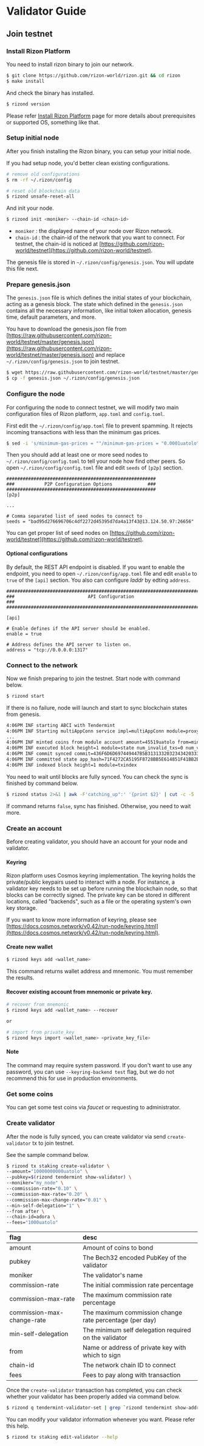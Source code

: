 # Validator Guide

## Join testnet

### Install Rizon Platform

You need to install rizon binary to join our network.

```bash
$ git clone https://github.com/rizon-world/rizon.git && cd rizon
$ make install
```

And check the binary has installed.

```bash
$ rizond version
```

Please refer [Install Rizon Platform](../getting-started/install-rizon-platform.md) page for more details about prerequisites or supported OS, something like that.

### Setup initial node

After you finish installing the Rizon binary, you can setup your initial node.

If you had setup node, you'd better clean existing configurations.

```bash
# remove old configurations
$ rm -rf ~/.rizon/config

# reset old blockchain data
$ rizond unsafe-reset-all
```

And init your node.

```bash
$ rizond init <moniker> --chain-id <chain-id>
```

* `moniker` : the displayed name of your node over Rizon network.
* `chain-id` : the chain-id of the network that you want to connect. For testnet, the chain-id is noticed at [https://github.com/rizon-world/testnet](https://github.com/rizon-world/testnet).

The genesis file is stored in `~/.rizon/config/genesis.json`. You will update this file next.

### Prepare genesis.json

The `genesis.json` file is which defines the initial states of your blockchain, acting as a genesis block. The state which defined in the `genesis.json` contains all the necessary information, like initial token allocation, genesis time, default parameters, and more.

You have to download the genesis.json file from [https://raw.githubusercontent.com/rizon-world/testnet/master/genesis.json](https://raw.githubusercontent.com/rizon-world/testnet/master/genesis.json) and replace `~/.rizon/config/genesis.json` to join testnet.

```bash
$ wget https://raw.githubusercontent.com/rizon-world/testnet/master/genesis.json
$ cp -f genesis.json ~/.rizon/config/genesis.json
```

### Configure the node

For configuring the node to connect testnet, we will modify two main configuration files of Rizon platform, `app.toml` and `config.toml`.

First edit the `~/.rizon/config/app.toml` file to prevent spamming. It rejects incoming transactions with less than the minimum gas prices.

```bash
$ sed -i 's/minimum-gas-prices = ""/minimum-gas-prices = "0.0001uatolo"/g' ~/.rizon/config/app.toml
```

Then you should add at least one or more seed nodes to `~/.rizon/config/config.toml` to tell your node how find other peers. So open `~/.rizon/config/config.toml` file and edit `seeds` of `[p2p]` section.

```text
#######################################################
###           P2P Configuration Options             ###
#######################################################
[p2p]

...

# Comma separated list of seed nodes to connect to
seeds = "bad95d276696706c4df2272d45395d7da4a13f43@13.124.50.97:26656"
```

You can get proper list of seed nodes on [https://github.com/rizon-world/testnet](https://github.com/rizon-world/testnet).

#### Optional configurations

By default, the REST API endpoint is disabled. If you want to enable the endpoint, you need to open `~/.rizon/config/app.toml` file and edit `enable` to `true` of the `[api]` section. You also can configure _laddr_ by edting `address`.

```text
###############################################################################
###                           API Configuration                             ###
###############################################################################

[api]

# Enable defines if the API server should be enabled.
enable = true

# Address defines the API server to listen on.
address = "tcp://0.0.0.0:1317"
```

### Connect to the network

Now we finish preparing to join the testnet. Start node with command below.

```bash
$ rizond start
```

If there is no failure, node will launch and start to sync blockchain states from genesis.

```bash
4:06PM INF starting ABCI with Tendermint
4:06PM INF Starting multiAppConn service impl=multiAppConn module=proxy
...
4:06PM INF minted coins from module account amount=45519uatolo from=mint module=x/bank
4:06PM INF executed block height=1 module=state num_invalid_txs=0 num_valid_txs=0
4:06PM INF commit synced commit=436F6D6D697449447B5B3131332032343420333920343420313635203235203935203133352034302031383720393420393720373220383120323434203237203137382031383020313938203137302031373620333920333520393220323234203139382031393220313220313230203836203732203234335D3A317D
4:06PM INF committed state app_hash=71F4272CA5195F8728BB5E614851F41BB2B4C6AAB027235CE0C6C00C785648F3 height=1 module=state num_txs=0
4:06PM INF indexed block height=1 module=txindex
```

You need to wait until blocks are fully synced. You can check the sync is finished by command below.

```bash
$ rizond status 2>&1 | awk -F'catching_up":' '{print $2}' | cut -c -5
```

If command returns `false`, sync has finished. Otherwise, you need to wait more.

### Create an account

Before creating validator, you should have an account for your node and validator.

#### Keyring

Rizon platform uses Cosmos keyring implementation. The keyring holds the private/public keypairs used to interact with a node. For instance, a validator key needs to be set up before running the blockchain node, so that blocks can be correctly signed. The private key can be stored in different locations, called "backends", such as a file or the operating system's own key storage.

If you want to know more information of keyring, please see [https://docs.cosmos.network/v0.42/run-node/keyring.html](https://docs.cosmos.network/v0.42/run-node/keyring.html).

#### Create new wallet

```bash
$ rizond keys add <wallet_name>
```

This command returns wallet address and mnemonic. You must remember the results.

#### Recover existing account from mnemonic or private key.

```bash
# recover from mnemonic
$ rizond keys add <wallet_name> --recover

or

# import from private_key
$ rizond keys import <wallet_name> <private_key_file>
```

#### Note

The command may require system password. If you don't want to use any password, you can use `--keyring-backend test` flag, but we do not recommend this for use in production environments.

### Get some coins

You can get some test coins via _faucet_ or requesting to administrator.

### Create validator

After the node is fully synced, you can create validator via send `create-validator` tx to join testnet.

See the sample command below.

```bash
$ rizond tx staking create-validator \
--amount="10000000000uatolo" \
--pubkey=$(rizond tendermint show-validator) \
--moniker="my_node" \
--commission-rate="0.10" \
--commission-max-rate="0.20" \
--commission-max-change-rate="0.01" \
--min-self-delegation="1" \
--from after \
--chain-id=adora \
--fees="1000uatolo"
```

| flag | desc |
| :--- | :--- |
| amount | Amount of coins to bond |
| pubkey | The Bech32 encoded PubKey of the validator |
| moniker | The validator's name |
| commission-rate | The initial commission rate percentage |
| commission-max-rate | The maximum commission rate percentage |
| commission-max-change-rate | The maximum commission change rate percentage \(per day\) |
| min-self-delegation | The minimum self delegation required on the validator |
| from | Name or address of private key with which to sign |
| chain-id | The network chain ID to connect |
| fees | Fees to pay along with transaction |

Once the `create-validator` transaction has completed, you can check whether your validator has been properly added via command below.

```bash
$ rizond q tendermint-validator-set | grep `rizond tendermint show-address`
```

You can modify your validator information whenever you want. Please refer this help.

```bash
$ rizond tx staking edit-validator --help
```

